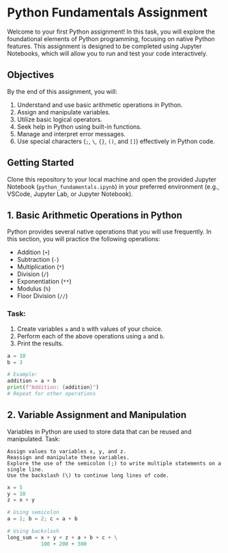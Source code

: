 # Python Fundamentals Assignment

Welcome to your first Python assignment! In this task, you will explore the foundational elements of Python programming, focusing on native Python features. This assignment is designed to be completed using Jupyter Notebooks, which will allow you to run and test your code interactively.

## Objectives

By the end of this assignment, you will:

1. Understand and use basic arithmetic operations in Python.
2. Assign and manipulate variables.
3. Utilize basic logical operators.
4. Seek help in Python using built-in functions.
5. Manage and interpret error messages.
6. Use special characters (`;`, `\`, `{}`, `()`, and `[]`) effectively in Python code.

## Getting Started

Clone this repository to your local machine and open the provided Jupyter Notebook (`python_fundamentals.ipynb`) in your preferred environment (e.g., VSCode, Jupyter Lab, or Jupyter Notebook).

## 1. Basic Arithmetic Operations in Python

Python provides several native operations that you will use frequently. In this section, you will practice the following operations:

- Addition (`+`)
- Subtraction (`-`)
- Multiplication (`*`)
- Division (`/`)
- Exponentiation (`**`)
- Modulus (`%`)
- Floor Division (`//`)

### Task:

1. Create variables `a` and `b` with values of your choice.
2. Perform each of the above operations using `a` and `b`.
3. Print the results.

```python
a = 10
b = 3

# Example:
addition = a + b
print(f"Addition: {addition}")
# Repeat for other operations
```

## 2. Variable Assignment and Manipulation

Variables in Python are used to store data that can be reused and manipulated.
Task:

    Assign values to variables x, y, and z.
    Reassign and manipulate these variables.
    Explore the use of the semicolon (;) to write multiple statements on a single line.
    Use the backslash (\) to continue long lines of code.

```python
x = 5
y = 10
z = x + y

# Using semicolon
a = 1; b = 2; c = a + b

# Using backslash
long_sum = x + y + z + a + b + c + \
           100 + 200 + 300
```
